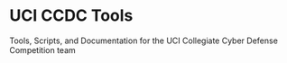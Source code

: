 # UCI CCDC Tools
Tools, Scripts, and Documentation for the UCI Collegiate Cyber Defense Competition team
